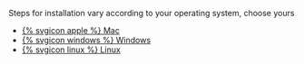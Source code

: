 
Steps for installation vary according to your operating system, choose yours


<ul class="nav nav-tabs">
 <li role="presentation" {% if page.tab == "mac" %} class="active current-tab" {% endif %}><a href="/docs/tutorials/install/mac/"> {% svgicon apple %} Mac</a></li>
 <li role="presentation" {% if page.tab == "windows" %} class="active current-tab" {% endif %}><a href="/docs/tutorials/install/windows/">{% svgicon windows %} Windows</a></li>
 <li role="presentation" {% if page.tab == "linux" %} class="active current-tab" {% endif %}><a href="/docs/tutorials/install/linux/">{% svgicon linux %} Linux</a></li>
</ul>
